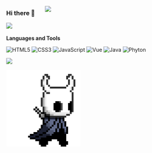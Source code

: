 [<img align="right" width="400" src="https://github-readme-stats.vercel.app/api?username=JulianMGonzalez&show_icons=true&theme=radical"/>](https://github.com/JulianMGonzalez/)
### Hi there 👋

<!--
**JulianMGonzalez/JulianMGonzalez** is a ✨ _special_ ✨ repository because its `README.md` (this file) appears on your GitHub profile.

Here are some ideas to get you started:

- 🔭 I’m currently working on ...
- 🌱 I’m currently learning ...
- 👯 I’m looking to collaborate on ...
- 🤔 I’m looking for help with ...
- 💬 Ask me about ...
- 📫 How to reach me: ...
- 😄 Pronouns: ...
- ⚡ Fun fact: ...
-->
<img src="https://yata-apix-a9caea66-ad78-425f-aa08-e292558ebb65.lss.locawebcorp.com.br/b7c7dbff38ae4f419c94ce8d2254b9d9.png"> 

<b>Languages and Tools</b> <br>

<p align="center">
 
![HTML5](https://img.shields.io/badge/-HTML5-000000?style=for-the-badge&logo=HTML5)
![CSS3](https://img.shields.io/badge/-CSS3-000000?style=for-the-badge&logo=CSS3)
![JavaScript](https://img.shields.io/badge/-JavaScript-000000?style=for-the-badge&logo=javascript)
![Vue](https://img.shields.io/badge/-Vue-000000?style=for-the-badge&logo=Vuejs)
![Java](https://img.shields.io/badge/-Java-000000?style=for-the-badge&logo=Java&logoColor=007396)
![Phyton](https://img.shields.io/badge/-Python-000000?style=for-the-badge&logo=Python)

</p>

<img src="https://yata-apix-a9caea66-ad78-425f-aa08-e292558ebb65.lss.locawebcorp.com.br/b7c7dbff38ae4f419c94ce8d2254b9d9.png"> 


<p aling="center">
  <img src="https://raw.githubusercontent.com/TanZng/TanZng/master/assets/hollor_knight3.gif" width="200"/>
</p>

